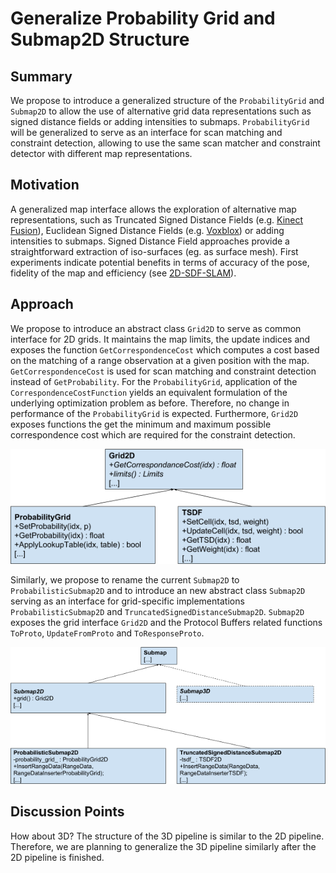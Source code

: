 # Generalize Probability Grid and Submap2D Structure
## Summary
[summary]: #summary

We propose to introduce a generalized structure of the `ProbabilityGrid` and `Submap2D` to allow the use of alternative grid data representations such as signed distance fields or adding intensities to submaps.
`ProbabilityGrid` will be generalized to serve as an interface for scan matching and constraint detection, allowing to use the same scan matcher and constraint detector with different map representations.


## Motivation
[motivation]: #motivation

A generalized map interface allows the exploration of alternative map representations, such as Truncated Signed Distance Fields (e.g. [Kinect Fusion](https://www.microsoft.com/en-us/research/wp-content/uploads/2016/02/ismar2011.pdf)), Euclidean Signed Distance Fields (e.g. [Voxblox](https://arxiv.org/pdf/1611.03631.pdf)) or adding intensities to submaps.
Signed Distance Field approaches provide a straightforward extraction of iso-surfaces (eg. as surface mesh).
First experiments indicate potential benefits in terms of accuracy of the pose, fidelity of the map and efficiency (see [2D-SDF-SLAM](https://www.researchgate.net/profile/Joscha-David_Fossel/publication/308298063_2D-SDF-SLAM_A_signed_distance_function_based_SLAM_frontend_for_laser_scanners/links/58e66d1fa6fdcc6800b47916/2D-SDF-SLAM-A-signed-distance-function-based-SLAM-frontend-for-laser-scanners.pdf)).

## Approach
[approach]: #approach

We propose to introduce an abstract class `Grid2D` to serve as common interface for 2D grids.
It maintains the map limits, the update indices and exposes the function `GetCorrespondenceCost` which computes a cost based on the matching of a range observation at a given position with the map.
`GetCorrespondenceCost` is used for scan matching and constraint detection instead of `GetProbability`.
For the `ProbabilityGrid`, application of the `CorrespondenceCostFunction` yields an equivalent formulation of the underlying optimization problem as before.
Therefore, no change in performance of the `ProbabilityGrid` is expected.
Furthermore, `Grid2D` exposes functions the get the minimum and maximum possible correspondence cost which are required for the constraint detection. 

![component diagram](0000-assets/grid2d_uml.png "Grid2D UML-diagram")

Similarly, we propose to rename the current `Submap2D` to `ProbabilisticSubmap2D` and to introduce an new abstract class `Submap2D` serving as an interface for grid-specific implementations `ProbabilisticSubmap2D` and `TruncatedSignedDistanceSubmap2D`.
`Submap2D` exposes the grid interface `Grid2D` and the Protocol Buffers related functions `ToProto`, `UpdateFromProto` and `ToResponseProto`.

![component diagram](0000-assets/submap_uml.png "Submap UML-diagram")

## Discussion Points
[discussion]: #discussion

How about 3D?
The structure of the 3D pipeline is similar to the 2D pipeline.
Therefore, we are planning to generalize the 3D pipeline similarly after the 2D pipeline is finished.
